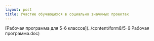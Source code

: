 ```yaml
---
layout: post
title: Участие обучающихся в социально значимых проектах
---
```


[Рабочая программа для 5-6 классов](../content/form8/5-6 Рабочая программа.doc)
